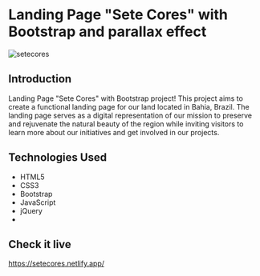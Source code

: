# Landing Page "Sete Cores" with Bootstrap and parallax effect

![setecores](https://github.com/margaritaherazo/LP-sete-cores/assets/143548777/eb69da17-7291-414d-a2bb-0c869530a2fa)


## Introduction

Landing Page "Sete Cores" with Bootstrap project! This project aims to create a functional landing page for our land located in Bahia, Brazil. The landing page serves as a digital representation of our mission to preserve and rejuvenate the natural beauty of the region while inviting visitors to learn more about our initiatives and get involved in our projects.

## Technologies Used

- HTML5
- CSS3
- Bootstrap
- JavaScript
- jQuery
- 
## Check it live 

https://setecores.netlify.app/
